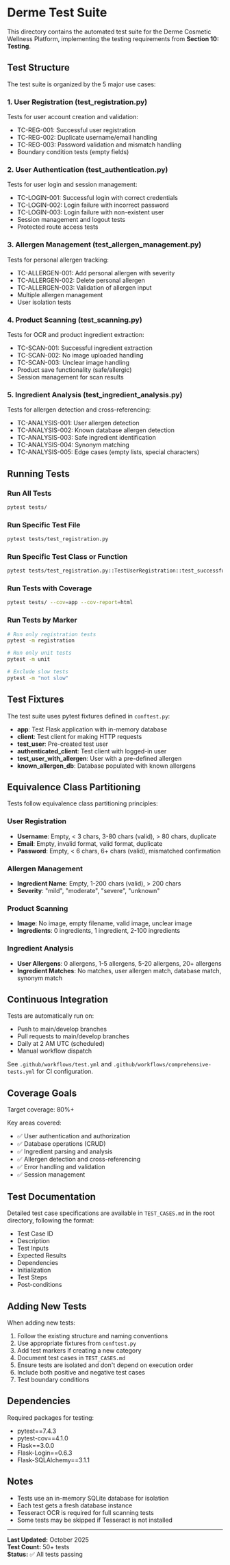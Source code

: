 # Derme Test Suite

This directory contains the automated test suite for the Derme Cosmetic Wellness Platform, implementing the testing requirements from **Section 10: Testing**.

## Test Structure

The test suite is organized by the 5 major use cases:

### 1. User Registration (test_registration.py)
Tests for user account creation and validation:
- TC-REG-001: Successful user registration
- TC-REG-002: Duplicate username/email handling
- TC-REG-003: Password validation and mismatch handling
- Boundary condition tests (empty fields)

### 2. User Authentication (test_authentication.py)
Tests for user login and session management:
- TC-LOGIN-001: Successful login with correct credentials
- TC-LOGIN-002: Login failure with incorrect password
- TC-LOGIN-003: Login failure with non-existent user
- Session management and logout tests
- Protected route access tests

### 3. Allergen Management (test_allergen_management.py)
Tests for personal allergen tracking:
- TC-ALLERGEN-001: Add personal allergen with severity
- TC-ALLERGEN-002: Delete personal allergen
- TC-ALLERGEN-003: Validation of allergen input
- Multiple allergen management
- User isolation tests

### 4. Product Scanning (test_scanning.py)
Tests for OCR and product ingredient extraction:
- TC-SCAN-001: Successful ingredient extraction
- TC-SCAN-002: No image uploaded handling
- TC-SCAN-003: Unclear image handling
- Product save functionality (safe/allergic)
- Session management for scan results

### 5. Ingredient Analysis (test_ingredient_analysis.py)
Tests for allergen detection and cross-referencing:
- TC-ANALYSIS-001: User allergen detection
- TC-ANALYSIS-002: Known database allergen detection
- TC-ANALYSIS-003: Safe ingredient identification
- TC-ANALYSIS-004: Synonym matching
- TC-ANALYSIS-005: Edge cases (empty lists, special characters)

## Running Tests

### Run All Tests
```bash
pytest tests/
```

### Run Specific Test File
```bash
pytest tests/test_registration.py
```

### Run Specific Test Class or Function
```bash
pytest tests/test_registration.py::TestUserRegistration::test_successful_registration
```

### Run Tests with Coverage
```bash
pytest tests/ --cov=app --cov-report=html
```

### Run Tests by Marker
```bash
# Run only registration tests
pytest -m registration

# Run only unit tests
pytest -m unit

# Exclude slow tests
pytest -m "not slow"
```

## Test Fixtures

The test suite uses pytest fixtures defined in `conftest.py`:

- **app**: Test Flask application with in-memory database
- **client**: Test client for making HTTP requests
- **test_user**: Pre-created test user
- **authenticated_client**: Test client with logged-in user
- **test_user_with_allergen**: User with a pre-defined allergen
- **known_allergen_db**: Database populated with known allergens

## Equivalence Class Partitioning

Tests follow equivalence class partitioning principles:

### User Registration
- **Username**: Empty, < 3 chars, 3-80 chars (valid), > 80 chars, duplicate
- **Email**: Empty, invalid format, valid format, duplicate
- **Password**: Empty, < 6 chars, 6+ chars (valid), mismatched confirmation

### Allergen Management
- **Ingredient Name**: Empty, 1-200 chars (valid), > 200 chars
- **Severity**: "mild", "moderate", "severe", "unknown"

### Product Scanning
- **Image**: No image, empty filename, valid image, unclear image
- **Ingredients**: 0 ingredients, 1 ingredient, 2-100 ingredients

### Ingredient Analysis
- **User Allergens**: 0 allergens, 1-5 allergens, 5-20 allergens, 20+ allergens
- **Ingredient Matches**: No matches, user allergen match, database match, synonym match

## Continuous Integration

Tests are automatically run on:
- Push to main/develop branches
- Pull requests to main/develop branches
- Daily at 2 AM UTC (scheduled)
- Manual workflow dispatch

See `.github/workflows/test.yml` and `.github/workflows/comprehensive-tests.yml` for CI configuration.

## Coverage Goals

Target coverage: 80%+

Key areas covered:
- ✅ User authentication and authorization
- ✅ Database operations (CRUD)
- ✅ Ingredient parsing and analysis
- ✅ Allergen detection and cross-referencing
- ✅ Error handling and validation
- ✅ Session management

## Test Documentation

Detailed test case specifications are available in `TEST_CASES.md` in the root directory, following the format:
- Test Case ID
- Description
- Test Inputs
- Expected Results
- Dependencies
- Initialization
- Test Steps
- Post-conditions

## Adding New Tests

When adding new tests:

1. Follow the existing structure and naming conventions
2. Use appropriate fixtures from `conftest.py`
3. Add test markers if creating a new category
4. Document test cases in `TEST_CASES.md`
5. Ensure tests are isolated and don't depend on execution order
6. Include both positive and negative test cases
7. Test boundary conditions

## Dependencies

Required packages for testing:
- pytest==7.4.3
- pytest-cov==4.1.0
- Flask==3.0.0
- Flask-Login==0.6.3
- Flask-SQLAlchemy==3.1.1

## Notes

- Tests use an in-memory SQLite database for isolation
- Each test gets a fresh database instance
- Tesseract OCR is required for full scanning tests
- Some tests may be skipped if Tesseract is not installed

---

**Last Updated:** October 2025  
**Test Count:** 50+ tests  
**Status:** ✅ All tests passing

